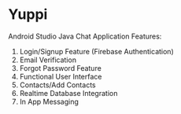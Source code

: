 # Yuppi
Android Studio Java Chat Application
Features:
1. Login/Signup Feature (Firebase Authentication)
2. Email Verification
3. Forgot Password Feature
4. Functional User Interface
5. Contacts/Add Contacts
6. Realtime Database Integration
7. In App Messaging
